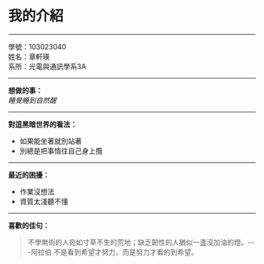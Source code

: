 我的介紹
========
***
學號：103023040   
姓名：章軒瑛   
系所：光電與通訊學系3A   
- - -
**想做的事：**   
*睡覺睡到自然醒*   
* * *   
**對這黑暗世界的看法：**   
*	如果能坐著就別站著
*	別總是把事情往自己身上攬
***   
**最近的困擾：**   
* 	作業沒想法   
* 	資質太淺聽不懂
***
**喜歡的佳句：**
>	不學無術的人宛如寸草不生的荒地；缺乏韌性的人猶似一盞沒加油的燈。---阿拉伯
>	不是看到希望才努力，而是努力才看的到希望。   
